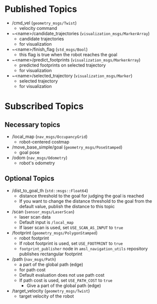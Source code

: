 # Published Topics
- /cmd_vel (`geometry_msgs/Twist`)
  - velocity command
- ~\<name>/candidate_trajectories (`visualization_msgs/MarkerArray`)
  - candidate trajectories
  - for visualization
- ~\<name>/finish_flag (`std_msgs/Bool`)
  - this flag is true when the robot reaches the goal
- ~\<name>/predict_footprints (`visualization_msgs/MarkerArray`)
  - predicted footprints on selected trajectory
  - for visualization
- ~\<name>/selected_trajectory (`visualization_msgs/Marker`)
  - selected trajectory
  - for visualization

# Subscribed Topics
## Necessary topics
- /local_map (`nav_msgs/OccupancyGrid`)
  - robot-centered costmap
- /move_base_simple/goal (`geometry_msgs/PoseStamped`)
  - goal pose
- /odom (`nav_msgs/Odometry`)
  - robot's odometry

## Optional Topics
- /dist_to_goal_th (`std::msgs::Float64`)
  - distance threshold to the goal for judging the goal is reached
  - If you want to change the distance threshold to the goal from the default value, publish the distance to this topic
- /scan (`sensor_msgs/LaserScan`)
  - laser scan data
  - Default input is `/local_map`
  - If laser scan is used, set `USE_SCAN_AS_INPUT` to `true`
- /footprint (`geometry_msgs/PolygonStamped`)
  - robot footprint
  - If robot footprint is used, set `USE_FOOTPRINT` to `true`
  - `footprint_publisher` node in `amsl_navigation_utils` repository publishes rectangular footprint
- /path (`nav_msgs/Path`)
  - a part of the global path (edge)
  - for path cost
  - Default evaluation does not use path cost
  - If path cost is used, set `USE_PATH_COST` to `true`
    - Give a part of the global path (edge)
- /target_velocity (`geometry_msgs/Twist`)
  - target velocity of the robot